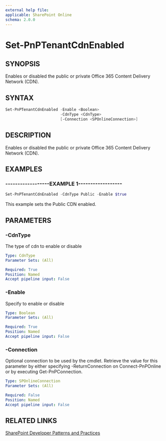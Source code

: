 ```yaml
---
external help file:
applicable: SharePoint Online
schema: 2.0.0
---
```

# Set-PnPTenantCdnEnabled

## SYNOPSIS
Enables or disabled the public or private Office 365 Content Delivery Network (CDN).

## SYNTAX 

```powershell
Set-PnPTenantCdnEnabled -Enable <Boolean>
                        -CdnType <CdnType>
                        [-Connection <SPOnlineConnection>]
```

## DESCRIPTION
Enables or disabled the public or private Office 365 Content Delivery Network (CDN).

## EXAMPLES

### ------------------EXAMPLE 1------------------
```powershell
Set-PnPTenantCdnEnabled -CdnType Public -Enable $true
```

This example sets the Public CDN enabled.

## PARAMETERS

### -CdnType
The type of cdn to enable or disable

```yaml
Type: CdnType
Parameter Sets: (All)

Required: True
Position: Named
Accept pipeline input: False
```

### -Enable
Specify to enable or disable

```yaml
Type: Boolean
Parameter Sets: (All)

Required: True
Position: Named
Accept pipeline input: False
```

### -Connection
Optional connection to be used by the cmdlet. Retrieve the value for this parameter by either specifying -ReturnConnection on Connect-PnPOnline or by executing Get-PnPConnection.

```yaml
Type: SPOnlineConnection
Parameter Sets: (All)

Required: False
Position: Named
Accept pipeline input: False
```

## RELATED LINKS

[SharePoint Developer Patterns and Practices](https://aka.ms/sppnp)
